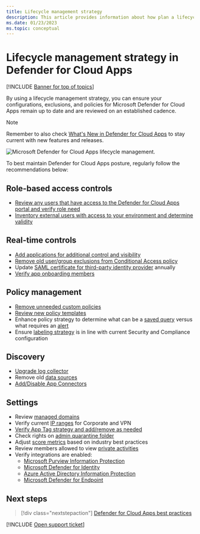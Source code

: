 ```yaml
---
title: Lifecycle management strategy
description: This article provides information about how plan a lifecycle management strategy to ensure your configurations, exclusions, and policies remain up to date.
ms.date: 01/23/2023
ms.topic: conceptual
---
```

# Lifecycle management strategy in Defender for Cloud Apps

[!INCLUDE [Banner for top of topics](includes/banner.md)]

By using a lifecycle management strategy, you can ensure your configurations, exclusions, and policies for Microsoft Defender for Cloud Apps remain up to date and are reviewed on an established cadence.

>[!NOTE]
>Remember to also check [What's New in Defender for Cloud Apps](release-notes.md) to stay current with new features and releases.

![Microsoft Defender for Cloud Apps lifecycle management.](media/cloud-app-security-lifecycle.png)

To best maintain Defender for Cloud Apps posture, regularly follow the recommendations below:

## Role-based access controls

- [Review any users that have access to the Defender for Cloud Apps portal and verify role need](manage-admins.md)
- [Inventory external users with access to your environment and determine validity](manage-admins.md#invite-external-admins)

## Real-time controls

- [Add applications for additional control and visibility](enable-instant-visibility-protection-and-governance-actions-for-your-apps.md)
- [Remove old user/group exclusions from Conditional Access policy](/azure/active-directory/governance/conditional-access-exclusion)
- Update [SAML certificate for third-party identity provider](troubleshooting-proxy.md#not-able-to-access-app-from-a-non-microsoft-identity-provider) annually
- [Verify app onboarding members](proxy-deployment-any-app.md#add-admins-to-the-app-onboardingmaintenance-list)

## Policy management

- [Remove unneeded custom policies](control-cloud-apps-with-policies.md)
- [Review new policy templates](control-cloud-apps-with-policies.md#create-a-policy)
- Enhance policy strategy to determine what can be a [saved query](activity-filters-queries.md#activity-queries) versus what requires an [alert](managing-alerts.md)
- Ensure [labeling strategy](azip-integration.md) is in line with current Security and Compliance configuration

## Discovery

- [Upgrade log collector](log-collector-advanced-management.md)
- Remove old [data sources](set-up-cloud-discovery.md)
- [Add/Disable App Connectors](enable-instant-visibility-protection-and-governance-actions-for-your-apps.md)

## Settings

- Review [managed domains](general-setup.md#set-up-the-portal)
- Verify current [IP ranges](ip-tags.md) for Corporate and VPN
- [Verify App Tag strategy and add/remove as needed](discovered-app-queries.md#creating-and-managing-custom-app-tags)
- Check rights on [admin quarantine folder](use-case-admin-quarantine.md)
- Adjust [score metrics](risk-score.md) based on industry best practices
- Review members allowed to view [private activities](activity-privacy.md)
- Verify integrations are enabled:
  - [Microsoft Purview Information Protection](tutorial-dlp.md#phase-2-classify-sensitive-information)
  - [Microsoft Defender for Identity](mdi-integration.md)
  - [Azure Active Directory Information Protection](aadip-integration.md)
  - [Microsoft Defender for Endpoint](mde-integration.md)

## Next steps

> [!div class="nextstepaction"]
> [Defender for Cloud Apps best practices](best-practices.md)

[!INCLUDE [Open support ticket](includes/support.md)]
